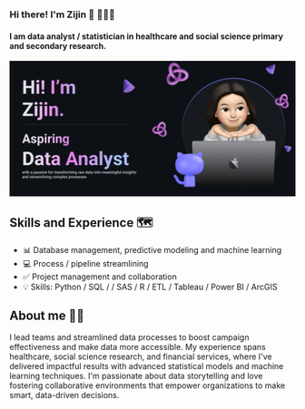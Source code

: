 ### Hi there! I'm Zijin 👋 👩🏻‍💻
#### I am data analyst / statistician in healthcare and social science primary and secondary research.

![I am data analyst / statistician in healthcare and social sciences.](https://github.com/zijinyu1/zijinyu1/blob/main/banner1.png)

## Skills and Experience 🗺️
* 📊 Database management, predictive modeling and machine learning
* 💻 Process / pipeline streamlining
* ✅ Project management and collaboration
* 💡 Skills: Python / SQL / / SAS / R / ETL / Tableau / Power BI / ArcGIS 

## About me 👩🏻
I lead teams and streamlined data processes to boost campaign effectiveness and make data more accessible. My experience spans healthcare, social science research, and financial services, where I've delivered impactful results with advanced statistical models and machine learning techniques. I'm passionate about data storytelling and love fostering collaborative environments that empower organizations to make smart, data-driven decisions.
